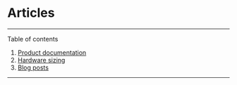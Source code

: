 # Articles

***

Table of contents

1. [Product documentation](documentation/README.md)
2. [Hardware sizing](architecture/hw-sizing.md)
3. [Blog posts](blogs/README.md)

***
